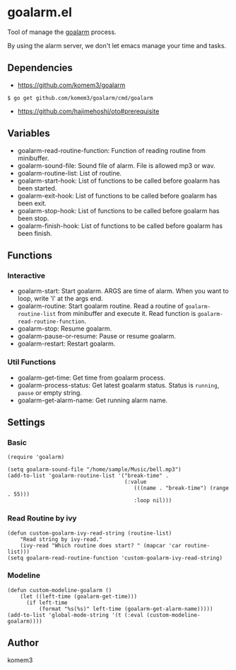# goalarm.el

Tool of manage the [goalarm](https://github.com/komem3/goalarm) process.

By using the alarm server, we don't let emacs manage your time and tasks.

## Dependencies

- https://github.com/komem3/goalarm

```shell
$ go get github.com/komem3/goalarm/cmd/goalarm
```

- https://github.com/hajimehoshi/oto#prerequisite

## Variables
- goalarm-read-routine-function:
  Function of reading routine from minibuffer.
- goalarm-sound-file:
  Sound file of alarm.  File is allowed mp3 or wav.
- goalarm-routine-list:
  List of routine.
- goalarm-start-hook:
  List of functions to be called before goalarm has been started.
- goalarm-exit-hook:
  List of functions to be called before goalarm has been exit.
- goalarm-stop-hook:
  List of functions to be called before goalarm has been stop.
- goalarm-finish-hook:
  List of functions to be called before goalarm has been finish.

## Functions

### Interactive
- goalarm-start:
  Start goalarm.  ARGS are time of alarm.
When you want to loop, write 'l' at the args end.
- goalarm-routine:
  Start goalarm routine.
Read a routine of `goalarm-routine-list` from minibuffer and execute it.
Read function is `goalarm-read-routine-function`.
- goalarm-stop:
  Resume goalarm.
- goalarm-pause-or-resume:
  Pause or resume goalarm.
- goalarm-restart:
  Restart goalarm.

### Util Functions
- goalarm-get-time:
  Get time from goalarm process.
- goalarm-process-status:
  Get latest goalarm status.
Status is `running`, `pause` or empty string.
- goalarm-get-alarm-name:
  Get running alarm name.

## Settings

### Basic

```elisp
(require 'goalarm)

(setq goalarm-sound-file "/home/sample/Music/bell.mp3")
(add-to-list 'goalarm-routine-list '("break-time" .
                                     (:value
                                        (((name . "break-time") (range . 55)))
                                        :loop nil)))
```

### Read Routine by ivy

```elisp
(defun custom-goalarm-ivy-read-string (routine-list)
    "Read string by ivy-read."
    (ivy-read "Which routine does start? " (mapcar 'car routine-list)))
(setq goalarm-read-routine-function 'custom-goalarm-ivy-read-string)
```

### Modeline
```elisp
(defun custom-modeline-goalarm ()
    (let ((left-time (goalarm-get-time)))
      (if left-time
          (format "%s(%s)" left-time (goalarm-get-alarm-name)))))
(add-to-list 'global-mode-string '(t (:eval (custom-modeline-goalarm))))
```

## Author

komem3
